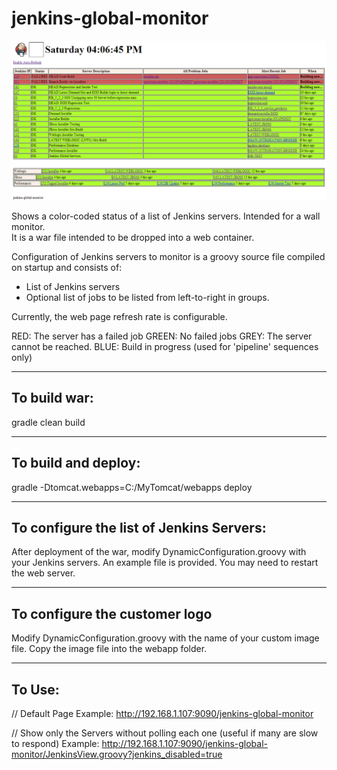 jenkins-global-monitor
======================

![Alt text](/doc/screenshots/Image1.PNG  "Wall Monitor Page")

Shows a color-coded status of a list of Jenkins servers.  Intended for a wall monitor.    
It is a war file intended to be dropped into a web container.  

Configuration of Jenkins servers to monitor is a groovy source file compiled on startup and consists of:
- List of Jenkins servers
- Optional list of jobs to be listed from left-to-right in groups.   

Currently,
the web page refresh rate is configurable.

RED: The server has a failed job
GREEN: No failed jobs
GREY: The server cannot be reached.
BLUE: Build in progress (used for 'pipeline' sequences only)

---------------------------------
To build war:
---------------------------------
gradle clean build

---------------------------------
To build and deploy:
---------------------------------
gradle -Dtomcat.webapps=C:/MyTomcat/webapps  deploy

---------------------------------
To configure the list of Jenkins Servers:
---------------------------------
After deployment of the war, modify DynamicConfiguration.groovy with your Jenkins
servers.   An example file is provided.   You may need to restart the web server.

---------------------------------
To configure the customer logo
---------------------------------
Modify DynamicConfiguration.groovy with the name of your custom image file.
Copy the image file into the webapp folder.


---------------------------------
To Use:
---------------------------------
// Default Page
Example: http://192.168.1.107:9090/jenkins-global-monitor

// Show only the Servers without polling each one (useful if many are slow to respond)
Example: http://192.168.1.107:9090/jenkins-global-monitor/JenkinsView.groovy?jenkins_disabled=true

 
